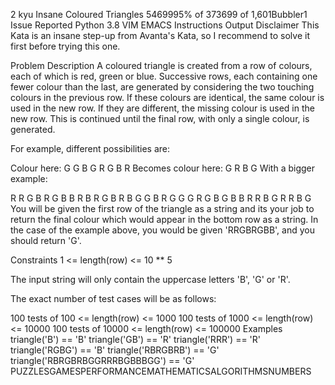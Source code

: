 2 kyu
Insane Coloured Triangles
5469995% of 373699 of 1,601Bubbler1 Issue Reported
Python
3.8
VIM
EMACS
Instructions
Output
Disclaimer
This Kata is an insane step-up from Avanta's Kata, so I recommend to solve it first before trying this one.

Problem Description
A coloured triangle is created from a row of colours, each of which is red, green or blue. Successive rows, each containing one fewer colour than the last, are generated by considering the two touching colours in the previous row. If these colours are identical, the same colour is used in the new row. If they are different, the missing colour is used in the new row. This is continued until the final row, with only a single colour, is generated.

For example, different possibilities are:

Colour here:            G G        B G        R G        B R
Becomes colour here:     G          R          B          G
With a bigger example:

R R G B R G B B
 R B R G B R B
  G G B R G G
   G R G B G
    B B R R
     B G R
      R B
       G
You will be given the first row of the triangle as a string and its your job to return the final colour which would appear in the bottom row as a string. In the case of the example above, you would be given 'RRGBRGBB', and you should return 'G'.

Constraints
1 <= length(row) <= 10 ** 5

The input string will only contain the uppercase letters 'B', 'G' or 'R'.

The exact number of test cases will be as follows:

100 tests of 100 <= length(row) <= 1000
100 tests of 1000 <= length(row) <= 10000
100 tests of 10000 <= length(row) <= 100000
Examples
triangle('B') == 'B'
triangle('GB') == 'R'
triangle('RRR') == 'R'
triangle('RGBG') == 'B'
triangle('RBRGBRB') == 'G'
triangle('RBRGBRBGGRRRBGBBBGG') == 'G'
PUZZLESGAMESPERFORMANCEMATHEMATICSALGORITHMSNUMBERS
